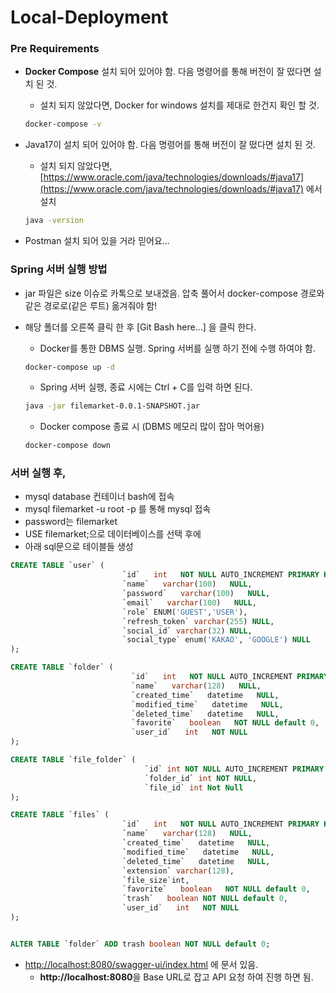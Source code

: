 # Local-Deployment

### Pre Requirements

- **Docker Compose** 설치 되어 있어야 함. 다음 명령어를 통해 버전이 잘 떴다면 설치 된 것.
    - 설치 되지 않았다면, Docker for windows 설치를 제대로 한건지 확인 할 것.
    
    ```bash
    docker-compose -v
    ```
    
- Java17이 설치 되어 있어야 함. 다음 명령어를 통해 버전이 잘 떴다면 설치 된 것.
    - 설치 되지 않았다면, [https://www.oracle.com/java/technologies/downloads/#java17](https://www.oracle.com/java/technologies/downloads/#java17) 에서 설치
    
    ```bash
    java -version
    ```
    
- Postman 설치 되어 있을 거라 믿어요…

### Spring 서버 실행 방법

- jar 파일은 size 이슈로 카톡으로 보내겠음. 압축 풀어서 docker-compose 경로와 같은 경로로(같은 루트) 옮겨줘야 함!

- 해당 폴더를 오른쪽 클릭 한 후 [Git Bash here…] 을 클릭 한다.
    - Docker를 통한 DBMS 실행. Spring 서버를 실행 하기 전에 수행 하여야 함.
    
    ```bash
    docker-compose up -d
    ```
    
    - Spring 서버 실행, 종료 시에는 Ctrl + C를 입력 하면 된다.
    
    ```bash
    java -jar filemarket-0.0.1-SNAPSHOT.jar
    ```
    
    - Docker compose 종료 시 (DBMS 메모리 많이 잡아 먹어용)
    
    ```bash
    docker-compose down
    ```

### 서버 실행 후,

- mysql database 컨테이너 bash에 접속
- mysql filemarket -u root -p 를 통해 mysql 접속
- password는 filemarket
- USE filemarket;으로 데이터베이스를 선택 후에
- 아래 sql문으로 테이블들 생성 

```sql
CREATE TABLE `user` (
                         `id`   int   NOT NULL AUTO_INCREMENT PRIMARY KEY ,
                         `name`   varchar(100)   NULL,
                         `password`   varchar(100)   NULL,
                         `email`   varchar(100)   NULL,
                         `role` ENUM('GUEST','USER'),
                         `refresh_token` varchar(255) NULL,
                         `social_id` varchar(32) NULL,
                         `social_type` enum('KAKAO', 'GOOGLE') NULL
);

CREATE TABLE `folder` (
                           `id`   int   NOT NULL AUTO_INCREMENT PRIMARY KEY ,
                           `name`   varchar(128)   NULL,
                           `created_time`   datetime   NULL,
                           `modified_time`   datetime   NULL,
                           `deleted_time`   datetime   NULL,
                           `favorite`   boolean   NOT NULL default 0,
                           `user_id`   int   NOT NULL
);

CREATE TABLE `file_folder` (
                              `id` int NOT NULL AUTO_INCREMENT PRIMARY KEY ,
                              `folder_id` int NOT NULL,
                              `file_id` int Not Null
);

CREATE TABLE `files` (
                         `id`   int   NOT NULL AUTO_INCREMENT PRIMARY KEY ,
                         `name`   varchar(128)   NULL,
                         `created_time`   datetime   NULL,
                         `modified_time`   datetime   NULL,
                         `deleted_time`   datetime   NULL,
                         `extension` varchar(128),
                         `file_size`int,
                         `favorite`   boolean   NOT NULL default 0,
                         `trash`   boolean NOT NULL default 0,
                         `user_id`   int   NOT NULL
);


ALTER TABLE `folder` ADD trash boolean NOT NULL default 0;
```

- [http://localhost:8080/swagger-ui/index.html](http://localhost:8080/swagger-ui/index.html) 에 문서 있음.
    - **http://localhost:8080**을 Base URL로 잡고 API 요청 하여 진행 하면 됨.
